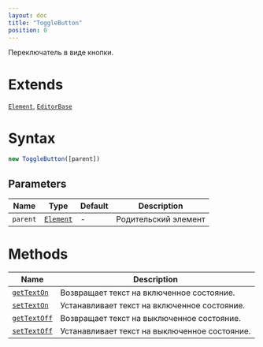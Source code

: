```yaml
---
layout: doc
title: "ToggleButton"
position: 0
---
```


Переключатель в виде кнопки.

# Extends

[`Element`](../../Core/Elements/Element), [`EditorBase`](../EditorBase/)

# Syntax

```js
new ToggleButton([parent])
```

## Parameters

|Name|Type|Default|Description|
|----|----|-------|-----------|
|`parent`|[`Element`](../../Core/Elements/Element)|-|Родительский элемент|

# Methods

|Name|Description|
|----|------------|
|[`getTextOn`](ToggleButton.getTextOn/)|Возвращает текст на включенное состояние.|
|[`setTextOn`](ToggleButton.setTextOn/)|Устанавливает текст на включенное состояние.|
|[`getTextOff`](ToggleButton.getTextOff/)|Возвращает текст на выключенное состояние.|
|[`setTextOff`](ToggleButton.setTextOff/)|Устанавливает текст на выключенное состояние.|
